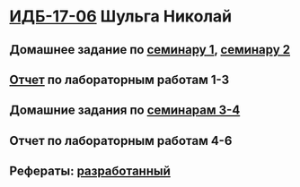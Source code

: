 # [ИДБ-17-06](https://github.com/stankin/design-part-1/wiki/list-idb-17-06) Шульга Николай

## Домашнее задание по [семинару 1](https://github.com/stankin/design-part-1/wiki/sem1), [семинару 2](https://github.com/stankin/design-part-1/wiki/sem2)

## [Отчет](https://github.com/NikolaiShu/ShulgaNikolay.github.io/wiki/%D0%9B%D0%B0%D0%B1%D0%BE%D1%80%D0%B0%D1%82%D0%BE%D1%80%D0%BD%D1%8B%D0%B5-%D1%80%D0%B0%D0%B1%D0%BE%D1%82%D1%8B-1,-2,-3) по лабораторным работам 1-3

## Домашние задания по [семинарам 3-4]()

## Отчет по лабораторным работам 4-6

## Рефераты: [разработанный]()
